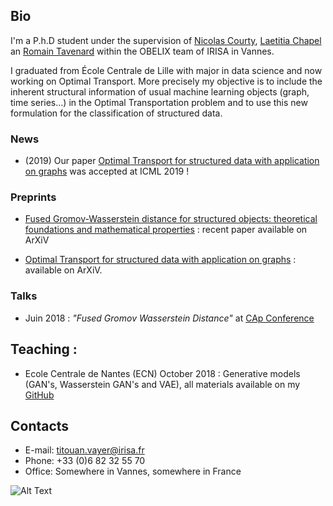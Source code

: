 

## Bio

I'm a P.h.D student under the supervision of [Nicolas Courty](http://people.irisa.fr/Nicolas.Courty/), [Laetitia Chapel](http://people.irisa.fr/Laetitia.Chapel/) an [Romain Tavenard](http://rtavenar.github.io/research/bio.html) within the OBELIX team of IRISA in Vannes. 

I graduated from École Centrale de Lille with major in data science and now working on Optimal Transport. More precisely my objective is to include the inherent structural information of usual machine learning objects (graph, time series...) in the Optimal Transportation problem and to use this new formulation for the classification of structured data.

### News

- (2019) Our paper [Optimal Transport for structured data with application on graphs](https://arxiv.org/abs/1805.09114) was accepted at ICML 2019 !

### Preprints
- [Fused Gromov-Wasserstein distance for structured objects: theoretical foundations and mathematical properties](https://arxiv.org/abs/1811.02834) : recent paper available on ArXiV

- [Optimal Transport for structured data with application on graphs](https://arxiv.org/abs/1805.09114) : available on ArXiV.

### Talks 
- Juin 2018 : *"Fused Gromov Wasserstein Distance"* at [CAp Conference](http://cap2018.litislab.fr/)

## Teaching :
- Ecole Centrale de Nantes (ECN) October 2018 : Generative models (GAN's, Wasserstein GAN's and VAE), all materials available on my [GitHub](https://github.com/tvayer/tvayer.github.io/tree/master/cours/deep_ecn_2018) 


## Contacts

- E-mail: titouan.vayer@irisa.fr
- Phone: +33 (0)6 82 32 55 70
- Office: Somewhere in Vannes, somewhere in France

![Alt Text](/img/mouette.gif)
